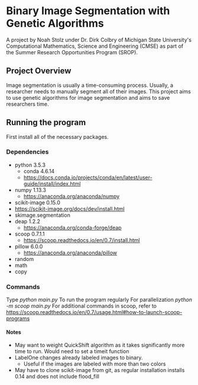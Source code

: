 # Binary Image Segmentation with Genetic Algorithms

A project by Noah Stolz under Dr. Dirk Colbry of Michigan State University's Computational Mathematics, Science and Engineering (CMSE) as part of the Summer Research Opportunities Program (SROP). 

## Project Overview
Image segmentation is usually a time-consuming process. Usually, a researcher needs to manually segment all of their images. This project aims to use genetic algorithms for image segmentation and aims to save researchers time.

## Running the program
First install all of the necessary packages.

### Dependencies
* python 3.5.3 
  * conda 4.6.14
   * https://docs.conda.io/projects/conda/en/latest/user-guide/install/index.html
* numpy 1.13.3
  * https://anaconda.org/anaconda/numpy
* scikit-image 0.15.0
 * https://scikit-image.org/docs/dev/install.html 
 * skimage.segmentation
* deap 1.2.2
  * https://anaconda.org/conda-forge/deap
* scoop 0.7.1.1
  * https://scoop.readthedocs.io/en/0.7/install.html
* pillow 6.0.0
  * https://anaconda.org/anaconda/pillow
* random 
* math
* copy

### Commands
Type *python main.py* To run the program regularly
For parallelization *python -m scoop main.py*
For additional commands in scoop, refer to https://scoop.readthedocs.io/en/0.7/usage.html#how-to-launch-scoop-programs

#### Notes
* May want to weight QuickShift algorithm as it takes significantly more time to run. Would need to set a timeit function
* LabelOne changes already labeled images to binary.
  * Useful if the images are labeled with more than two colors
* May have to clone scikit-image from git, as regular installation installs 0.14 and does not include flood_fill
  
